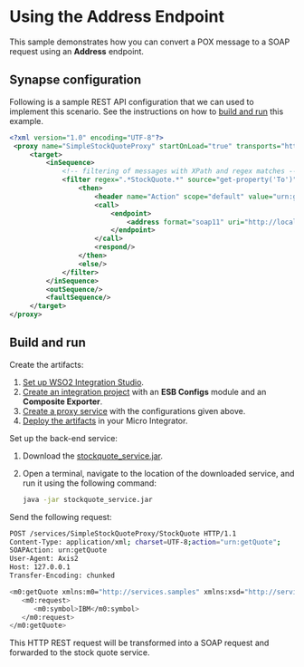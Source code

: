 # Using the Address Endpoint
This sample demonstrates how you can convert a POX message to a SOAP request using an <b>Address</b> endpoint.

## Synapse configuration

Following is a sample REST API configuration that we can used to implement this scenario. See the instructions on how to [build and run](#build-and-run) this example.

```xml
<?xml version="1.0" encoding="UTF-8"?>
 <proxy name="SimpleStockQuoteProxy" startOnLoad="true" transports="http https" xmlns="http://ws.apache.org/ns/synapse">
     <target>
         <inSequence>
             <!-- filtering of messages with XPath and regex matches -->
             <filter regex=".*StockQuote.*" source="get-property('To')">
                 <then>
                     <header name="Action" scope="default" value="urn:getQuote"/>
                     <call>
                         <endpoint>
                             <address format="soap11" uri="http://localhost:9000/services/SimpleStockQuoteService"/>
                         </endpoint>
                     </call>
                     <respond/>
                 </then>
                 <else/>
             </filter>
         </inSequence>
         <outSequence/>
         <faultSequence/>
     </target>
</proxy>
```

## Build and run

Create the artifacts:

1. [Set up WSO2 Integration Studio](../../../../develop/installing-WSO2-Integration-Studio).
2. [Create an integration project](../../../../develop/create-integration-project) with an <b>ESB Configs</b> module and an <b>Composite Exporter</b>.
3. [Create a proxy service](../../../../develop/creating-artifacts/creating-a-proxy-service) with the configurations given above.
4. [Deploy the artifacts](../../../../develop/deploy-artifacts) in your Micro Integrator.

Set up the back-end service:

1. Download the [stockquote_service.jar](https://github.com/wso2-docs/WSO2_EI/blob/master/Back-End-Service/stockquote_service.jar).
2. Open a terminal, navigate to the location of the downloaded service, and run it using the following command:

    ```bash
    java -jar stockquote_service.jar
    ```

Send the following request:

```bash
POST /services/SimpleStockQuoteProxy/StockQuote HTTP/1.1
Content-Type: application/xml; charset=UTF-8;action="urn:getQuote";
SOAPAction: urn:getQuote
User-Agent: Axis2
Host: 127.0.0.1
Transfer-Encoding: chunked

<m0:getQuote xmlns:m0="http://services.samples" xmlns:xsd="http://services.samples/xsd">
   <m0:request>
      <m0:symbol>IBM</m0:symbol>
   </m0:request>
</m0:getQuote>
```

This HTTP REST request will be transformed into a SOAP request and forwarded to the stock quote service.